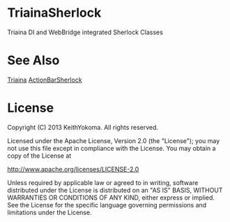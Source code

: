 TriainaSherlock
===============

Triaina DI and WebBridge integrated Sherlock Classes

See Also
====

[Triaina](https://github.com/mixi-inc/triaina)
[ActionBarSherlock](https://github.com/JakeWharton/ActionBarSherlock)


License
====
Copyright (C) 2013 KeithYokoma. All rights reserved.

Licensed under the Apache License, Version 2.0 (the "License"); you may not use this file except in compliance with the License. You may obtain a copy of the License at

http://www.apache.org/licenses/LICENSE-2.0

Unless required by applicable law or agreed to in writing, software distributed under the License is distributed on an "AS IS" BASIS, WITHOUT WARRANTIES OR CONDITIONS OF ANY KIND, either express or implied. See the License for the specific language governing permissions and limitations under the License.
